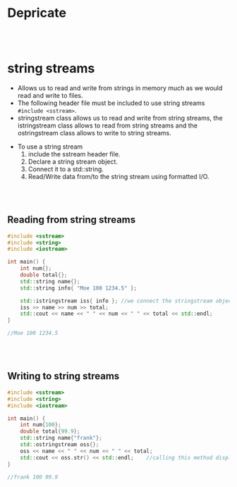 # Depricate

<!-- TODO - depricate the following notes -->

<br>
<br>

# string streams

- Allows us to read and write from strings in memory much as we would read and write to files.
- The following header file must be included to use string streams `#include <sstream>`.
- stringstream class allows us to read and write from string streams, the istringstream class allows to read from string streams and the ostringstream class allows to write to string streams.

* To use a string stream
  1. include the sstream header file.
  1. Declare a string stream object.
  1. Connect it to a std::string.
  1. Read/Write data from/to the string stream using formatted I/O.

<br>
<br>

## Reading from string streams

```cpp
#include <sstream>
#include <string>
#include <iostream>

int main() {
	int num{};
	double total{};
	std::string name{};
	std::string	info{ "Moe 100 1234.5" };

	std::istringstream iss{ info }; //we connect the stringstream object to a std::string
	iss >> name >> num >> total;
	std::cout << name << " " << num << " " << total << std::endl;
}

//Moe 100 1234.5
```

<br>
<br>

## Writing to string streams

```cpp
#include <sstream>
#include <string>
#include <iostream>

int main() {
	int num{100};
	double total{99.9};
	std::string name{"frank"};
	std::ostringstream oss{};
	oss << name << " " << num << " " << total;
	std::cout << oss.str() << std::endl;	//calling this method displays the internal buffer of stringstream.
}

//frank 100 99.9
```
